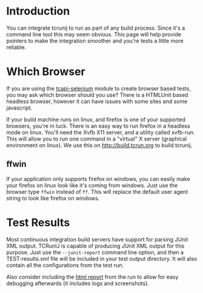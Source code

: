 # Introduction #

You can integrate tcrunij to run as part of any build process.  Since it's a command line tool
this may seem obvious.  This page will help provide pointers to make the integration smoother
and you're tests a little more reliable.

# Which Browser #

If you are using the [tcapi-selenium](TCRunIJTCApiSeleniumManual.md) module to create browser based
tests, you may ask which browser should you use?  There is a HTMLUnit based headless browser,
however it can have issues with some sites and some javascript.

If your build machine runs on linux, and firefox is one of your supported browsers, you're in
luck.  There is an easy way to run firefox in a headless mode on linux.  You'll need the Xvfb
X11 server, and a utility called xvfb-run.  This will allow you to run one command in a "virtual"
X server (graphical environment on linux).  We use this on http://build.tcrun.org to build
tcrunij.

## ffwin ##

If your application only supports firefox on windows, you can easily make your firefox on linux
look like it's coming from windows.  Just use the browser type `ffwin` instead of `ff`.  This
will replace the default user agent string to look like firefox on windows.

# Test Results #

Most continuous integration build servers have support for parsing JUnit XML output.  TCRunIJ
is capable of producing JUnit XML output for this purpose.  Just use the `--junit-report`
command line option, and then a TEST-results.xml file will be included in your test output
directory.  It will also contain all the configurations from the test run.

Also consider including the [html report](TCRunIJManualHTMLReport.md) from the run to allow for
easy debugging afterwards (it includes logs and screenshots).